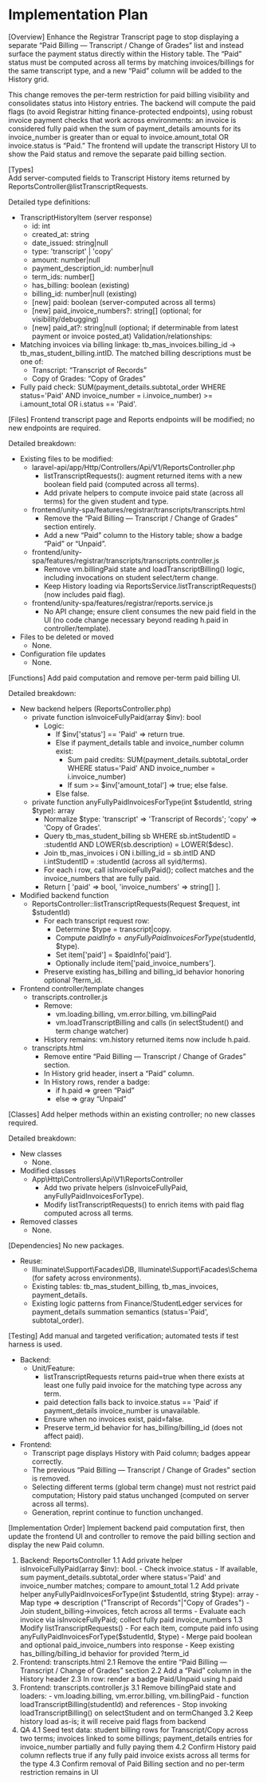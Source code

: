 # Implementation Plan

[Overview]
Enhance the Registrar Transcript page to stop displaying a separate “Paid Billing — Transcript / Change of Grades” list and instead surface the payment status directly within the History table. The “Paid” status must be computed across all terms by matching invoices/billings for the same transcript type, and a new “Paid” column will be added to the History grid.

This change removes the per-term restriction for paid billing visibility and consolidates status into History entries. The backend will compute the paid flags (to avoid Registrar hitting finance-protected endpoints), using robust invoice payment checks that work across environments: an invoice is considered fully paid when the sum of payment_details amounts for its invoice_number is greater than or equal to invoice.amount_total OR invoice.status is “Paid.” The frontend will update the transcript History UI to show the Paid status and remove the separate paid billing section.

[Types]  
Add server-computed fields to Transcript History items returned by ReportsController@listTranscriptRequests.

Detailed type definitions:
- TranscriptHistoryItem (server response)
  - id: int
  - created_at: string
  - date_issued: string|null
  - type: 'transcript' | 'copy'
  - amount: number|null
  - payment_description_id: number|null
  - term_ids: number[]
  - has_billing: boolean           (existing)
  - billing_id: number|null        (existing)
  - [new] paid: boolean            (server-computed across all terms)
  - [new] paid_invoice_numbers?: string[] (optional; for visibility/debugging)
  - [new] paid_at?: string|null (optional; if determinable from latest payment or invoice posted_at)
Validation/relationships:
- Matching invoices via billing linkage: tb_mas_invoices.billing_id → tb_mas_student_billing.intID. The matched billing descriptions must be one of:
  - Transcript: “Transcript of Records”
  - Copy of Grades: “Copy of Grades”
- Fully paid check: SUM(payment_details.subtotal_order WHERE status='Paid' AND invoice_number = i.invoice_number) >= i.amount_total OR i.status == 'Paid'.

[Files]
Frontend transcript page and Reports endpoints will be modified; no new endpoints are required.

Detailed breakdown:
- Existing files to be modified:
  - laravel-api/app/Http/Controllers/Api/V1/ReportsController.php
    - listTranscriptRequests(): augment returned items with a new boolean field paid (computed across all terms).
    - Add private helpers to compute invoice paid state (across all terms) for the given student and type.
  - frontend/unity-spa/features/registrar/transcripts/transcripts.html
    - Remove the “Paid Billing — Transcript / Change of Grades” section entirely.
    - Add a new “Paid” column to the History table; show a badge “Paid” or “Unpaid”.
  - frontend/unity-spa/features/registrar/transcripts/transcripts.controller.js
    - Remove vm.billingPaid state and loadTranscriptBilling() logic, including invocations on student select/term change.
    - Keep History loading via ReportsService.listTranscriptRequests() (now includes paid flag).
  - frontend/unity-spa/features/registrar/reports.service.js
    - No API change; ensure client consumes the new paid field in the UI (no code change necessary beyond reading h.paid in controller/template).
- Files to be deleted or moved
  - None.
- Configuration file updates
  - None.

[Functions]
Add paid computation and remove per-term paid billing UI.

Detailed breakdown:
- New backend helpers (ReportsController.php)
  - private function isInvoiceFullyPaid(array $inv): bool
    - Logic:
      - If $inv['status'] == 'Paid' => return true.
      - Else if payment_details table and invoice_number column exist:
        - Sum paid credits: SUM(payment_details.subtotal_order WHERE status='Paid' AND invoice_number = i.invoice_number)
        - If sum >= $inv['amount_total'] => true; else false.
      - Else false.
  - private function anyFullyPaidInvoicesForType(int $studentId, string $type): array
    - Normalize $type: 'transcript' => 'Transcript of Records'; 'copy' => 'Copy of Grades'.
    - Query tb_mas_student_billing sb WHERE sb.intStudentID = :studentId AND LOWER(sb.description) = LOWER($desc).
    - Join tb_mas_invoices i ON i.billing_id = sb.intID AND i.intStudentID = :studentId (across all syid/terms).
    - For each i row, call isInvoiceFullyPaid(); collect matches and the invoice_numbers that are fully paid.
    - Return [ 'paid' => bool, 'invoice_numbers' => string[] ].
- Modified backend function
  - ReportsController::listTranscriptRequests(Request $request, int $studentId)
    - For each transcript request row:
      - Determine $type = transcript|copy.
      - Compute $paidInfo = anyFullyPaidInvoicesForType($studentId, $type).
      - Set item['paid'] = $paidInfo['paid'].
      - Optionally include item['paid_invoice_numbers'].
    - Preserve existing has_billing and billing_id behavior honoring optional ?term_id.
- Frontend controller/template changes
  - transcripts.controller.js
    - Remove:
      - vm.loading.billing, vm.error.billing, vm.billingPaid
      - vm.loadTranscriptBilling and calls (in selectStudent() and term change watcher)
    - History remains: vm.history returned items now include h.paid.
  - transcripts.html
    - Remove entire “Paid Billing — Transcript / Change of Grades” section.
    - In History grid header, insert a “Paid” column.
    - In History rows, render a badge:
      - if h.paid => green “Paid”
      - else => gray “Unpaid”

[Classes]
Add helper methods within an existing controller; no new classes required.

Detailed breakdown:
- New classes
  - None.
- Modified classes
  - App\Http\Controllers\Api\V1\ReportsController
    - Add two private helpers (isInvoiceFullyPaid, anyFullyPaidInvoicesForType).
    - Modify listTranscriptRequests() to enrich items with paid flag computed across all terms.
- Removed classes
  - None.

[Dependencies]
No new packages.

- Reuse:
  - Illuminate\Support\Facades\DB, Illuminate\Support\Facades\Schema (for safety across environments).
  - Existing tables: tb_mas_student_billing, tb_mas_invoices, payment_details.
  - Existing logic patterns from Finance/StudentLedger services for payment_details summation semantics (status='Paid', subtotal_order).

[Testing]
Add manual and targeted verification; automated tests if test harness is used.

- Backend:
  - Unit/Feature:
    - listTranscriptRequests returns paid=true when there exists at least one fully paid invoice for the matching type across any term.
    - paid detection falls back to invoice.status == 'Paid' if payment_details invoice_number is unavailable.
    - Ensure when no invoices exist, paid=false.
    - Preserve term_id behavior for has_billing/billing_id (does not affect paid).
- Frontend:
  - Transcript page displays History with Paid column; badges appear correctly.
  - The previous “Paid Billing — Transcript / Change of Grades” section is removed.
  - Selecting different terms (global term change) must not restrict paid computation; History paid status unchanged (computed on server across all terms).
  - Generation, reprint continue to function unchanged.

[Implementation Order]
Implement backend paid computation first, then update the frontend UI and controller to remove the paid billing section and display the new Paid column.

1) Backend: ReportsController
   1.1 Add private helper isInvoiceFullyPaid(array $inv): bool.
       - Check invoice.status
       - If available, sum payment_details.subtotal_order where status='Paid' and invoice_number matches; compare to amount_total
   1.2 Add private helper anyFullyPaidInvoicesForType(int $studentId, string $type): array
       - Map type => description ("Transcript of Records"|"Copy of Grades")
       - Join student_billing→invoices, fetch across all terms
       - Evaluate each invoice via isInvoiceFullyPaid; collect fully paid invoice_numbers
   1.3 Modify listTranscriptRequests()
       - For each item, compute paid info using anyFullyPaidInvoicesForType($studentId, $type)
       - Merge paid boolean and optional paid_invoice_numbers into response
       - Keep existing has_billing/billing_id behavior for provided ?term_id
2) Frontend: transcripts.html
   2.1 Remove the entire “Paid Billing — Transcript / Change of Grades” section
   2.2 Add a “Paid” column in the History header
   2.3 In row: render a badge Paid/Unpaid using h.paid
3) Frontend: transcripts.controller.js
   3.1 Remove billingPaid state and loaders:
       - vm.loading.billing, vm.error.billing, vm.billingPaid
       - function loadTranscriptBilling(studentId) and references
       - Stop invoking loadTranscriptBilling() on selectStudent and on termChanged
   3.2 Keep history load as-is; it will receive paid flags from backend
4) QA
   4.1 Seed test data: student billing rows for Transcript/Copy across two terms; invoices linked to some billings; payment_details entries for invoice_number partially and fully paying them
   4.2 Confirm History paid column reflects true if any fully paid invoice exists across all terms for the type
   4.3 Confirm removal of Paid Billing section and no per-term restriction remains in UI

